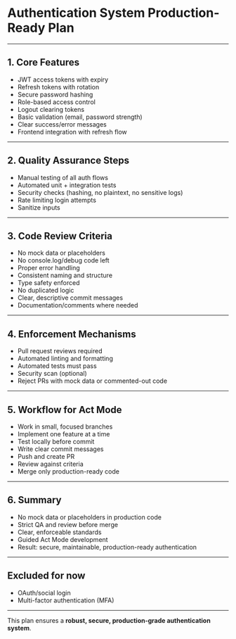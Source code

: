 # Authentication System Production-Ready Plan

---

## **1. Core Features**

- JWT access tokens with expiry
- Refresh tokens with rotation
- Secure password hashing
- Role-based access control
- Logout clearing tokens
- Basic validation (email, password strength)
- Clear success/error messages
- Frontend integration with refresh flow

---

## **2. Quality Assurance Steps**

- Manual testing of all auth flows
- Automated unit + integration tests
- Security checks (hashing, no plaintext, no sensitive logs)
- Rate limiting login attempts
- Sanitize inputs

---

## **3. Code Review Criteria**

- No mock data or placeholders
- No console.log/debug code left
- Proper error handling
- Consistent naming and structure
- Type safety enforced
- No duplicated logic
- Clear, descriptive commit messages
- Documentation/comments where needed

---

## **4. Enforcement Mechanisms**

- Pull request reviews required
- Automated linting and formatting
- Automated tests must pass
- Security scan (optional)
- Reject PRs with mock data or commented-out code

---

## **5. Workflow for Act Mode**

- Work in small, focused branches
- Implement one feature at a time
- Test locally before commit
- Write clear commit messages
- Push and create PR
- Review against criteria
- Merge only production-ready code

---

## **6. Summary**

- No mock data or placeholders in production code
- Strict QA and review before merge
- Clear, enforceable standards
- Guided Act Mode development
- Result: secure, maintainable, production-ready authentication

---

## **Excluded for now**

- OAuth/social login
- Multi-factor authentication (MFA)

---

This plan ensures a **robust, secure, production-grade authentication system**.

